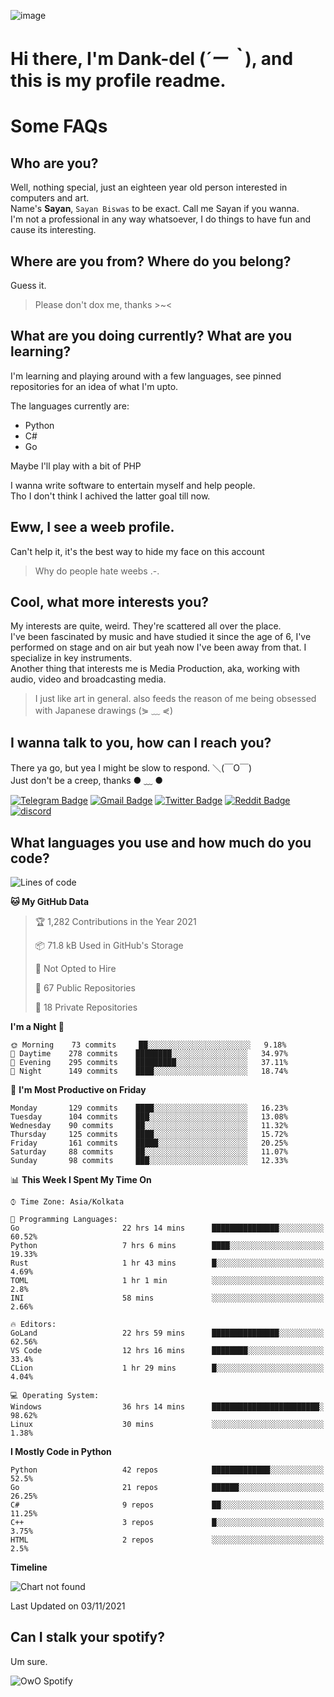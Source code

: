 ![image](https://user-images.githubusercontent.com/63096193/125182844-29f20800-e22f-11eb-8dc9-b0f2d29647bb.png)

# **Hi there, I'm Dank-del (*´ー｀*), and this is my profile readme.**
<!--  [![Profile views](https://gpvc.arturio.dev/dank-del)](https://github.com/dank-del) -->
# Some FAQs

## **Who are you?**

Well, nothing special, just an eighteen year old person interested in computers and art. \
Name's **Sayan**, `Sayan Biswas` to be exact. Call me Sayan if you wanna. \
I'm not a professional in any way whatsoever, I do things to have fun and cause its interesting.

## **Where are you from? Where do you belong?**

Guess it.
> Please don't dox me, thanks >~<

## **What are you doing currently? What are you learning?**

I'm learning and playing around with a few languages, see pinned repositories for an idea of what I'm upto.

The languages currently are:

- Python
- C#
- Go

Maybe I'll play with a bit of PHP

I wanna write software to entertain myself and help people. \
Tho I don't think I achived the latter goal till now.

## **Eww, I see a weeb profile.**

Can't help it, it's the best way to hide my face on this account
> Why do people hate weebs .-.

## **Cool, what more interests you?**

My interests are quite, weird. They're scattered all over the place. \
I've been fascinated by music and have studied it since the age of 6, I've performed on stage and on air but yeah now I've been away from that. I specialize in key instruments. \
Another thing that interests me is Media Production, aka, working with audio, video and broadcasting media.

> I just like art in general. also feeds the reason of me being obsessed with Japanese drawings (⋟ ﹏ ⋞)

## **I wanna talk to you, how can I reach you?**

There ya go, but yea I might be slow to respond. ＼(￣O￣) \
Just don't be a creep, thanks ● ﹏ ●

[![Telegram Badge](https://img.shields.io/badge/-dank_as_fuck-1ca0f1?style=flat-square&logo=telegram&logoColor=white&link=https://t.me/dank_as_fuck)](https://t.me/dank_as_fuck)
[![Gmail Badge](https://img.shields.io/badge/-chizuru@kanojo.tk-c14438?style=flat-square&logo=Gmail&logoColor=white&link=mailto:chizuru@kanojo.tk)](mailto:chizuru@kanojo.tk)
[![Twitter Badge](https://img.shields.io/twitter/follow/TheDankDel?style=social)](https://twitter.com/TheDankDel)
[![Reddit Badge](https://img.shields.io/reddit/user-karma/combined/dank_as_fuck_?style=social)](https://www.reddit.com/user/dank_as_fuck_/)
[![discord](https://discord-md-badge.vercel.app/api/shield/506536929152466945?style=social)](https://discordapp.com/users/506536929152466945)

## **What languages you use and how much do you code?**

<!--START_SECTION:waka-->
![Lines of code](https://img.shields.io/badge/From%20Hello%20World%20I%27ve%20Written-947459%20lines%20of%20code-blue)

**🐱 My GitHub Data** 

> 🏆 1,282 Contributions in the Year 2021
 > 
> 📦 71.8 kB Used in GitHub's Storage 
 > 
> 🚫 Not Opted to Hire
 > 
> 📜 67 Public Repositories 
 > 
> 🔑 18 Private Repositories  
 > 
**I'm a Night 🦉** 

```text
🌞 Morning    73 commits     ██░░░░░░░░░░░░░░░░░░░░░░░   9.18% 
🌆 Daytime    278 commits    ████████░░░░░░░░░░░░░░░░░   34.97% 
🌃 Evening    295 commits    █████████░░░░░░░░░░░░░░░░   37.11% 
🌙 Night      149 commits    ████░░░░░░░░░░░░░░░░░░░░░   18.74%

```
📅 **I'm Most Productive on Friday** 

```text
Monday       129 commits    ████░░░░░░░░░░░░░░░░░░░░░   16.23% 
Tuesday      104 commits    ███░░░░░░░░░░░░░░░░░░░░░░   13.08% 
Wednesday    90 commits     ██░░░░░░░░░░░░░░░░░░░░░░░   11.32% 
Thursday     125 commits    ████░░░░░░░░░░░░░░░░░░░░░   15.72% 
Friday       161 commits    █████░░░░░░░░░░░░░░░░░░░░   20.25% 
Saturday     88 commits     ██░░░░░░░░░░░░░░░░░░░░░░░   11.07% 
Sunday       98 commits     ███░░░░░░░░░░░░░░░░░░░░░░   12.33%

```


📊 **This Week I Spent My Time On** 

```text
⌚︎ Time Zone: Asia/Kolkata

💬 Programming Languages: 
Go                       22 hrs 14 mins      ███████████████░░░░░░░░░░   60.52% 
Python                   7 hrs 6 mins        ████░░░░░░░░░░░░░░░░░░░░░   19.33% 
Rust                     1 hr 43 mins        █░░░░░░░░░░░░░░░░░░░░░░░░   4.69% 
TOML                     1 hr 1 min          ░░░░░░░░░░░░░░░░░░░░░░░░░   2.8% 
INI                      58 mins             ░░░░░░░░░░░░░░░░░░░░░░░░░   2.66%

🔥 Editors: 
GoLand                   22 hrs 59 mins      ███████████████░░░░░░░░░░   62.56% 
VS Code                  12 hrs 16 mins      ████████░░░░░░░░░░░░░░░░░   33.4% 
CLion                    1 hr 29 mins        █░░░░░░░░░░░░░░░░░░░░░░░░   4.04%

💻 Operating System: 
Windows                  36 hrs 14 mins      ████████████████████████░   98.62% 
Linux                    30 mins             ░░░░░░░░░░░░░░░░░░░░░░░░░   1.38%

```

**I Mostly Code in Python** 

```text
Python                   42 repos            █████████████░░░░░░░░░░░░   52.5% 
Go                       21 repos            ██████░░░░░░░░░░░░░░░░░░░   26.25% 
C#                       9 repos             ██░░░░░░░░░░░░░░░░░░░░░░░   11.25% 
C++                      3 repos             █░░░░░░░░░░░░░░░░░░░░░░░░   3.75% 
HTML                     2 repos             ░░░░░░░░░░░░░░░░░░░░░░░░░   2.5%

```


**Timeline**

![Chart not found](https://raw.githubusercontent.com/Dank-del/Dank-del/main/charts/bar_graph.png) 


 Last Updated on 03/11/2021
<!--END_SECTION:waka-->

## **Can I stalk your spotify?**

Um sure.

![OwO Spotify](https://spotify-recently-played-readme.vercel.app/api?user=31fdrsslnr7nvq4ytqwtw7c4rxfm&count=5)
